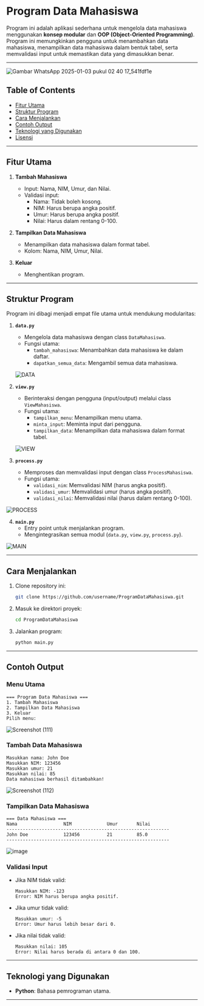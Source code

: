 # Program Data Mahasiswa

Program ini adalah aplikasi sederhana untuk mengelola data mahasiswa menggunakan **konsep modular** dan **OOP (Object-Oriented Programming)**. Program ini memungkinkan pengguna untuk menambahkan data mahasiswa, menampilkan data mahasiswa dalam bentuk tabel, serta memvalidasi input untuk memastikan data yang dimasukkan benar.

---

![Gambar WhatsApp 2025-01-03 pukul 02 40 17_541fdf1e](https://github.com/user-attachments/assets/c84b1d08-f2c1-4de7-adfc-e41fc129b276)


## Table of Contents
- [Fitur Utama](#fitur-utama)
- [Struktur Program](#struktur-program)
- [Cara Menjalankan](#cara-menjalankan)
- [Contoh Output](#contoh-output)
- [Teknologi yang Digunakan](#teknologi-yang-digunakan)
- [Lisensi](#lisensi)

---

## Fitur Utama

1. **Tambah Mahasiswa**
   - Input: Nama, NIM, Umur, dan Nilai.
   - Validasi input:
     - Nama: Tidak boleh kosong.
     - NIM: Harus berupa angka positif.
     - Umur: Harus berupa angka positif.
     - Nilai: Harus dalam rentang 0-100.

2. **Tampilkan Data Mahasiswa**
   - Menampilkan data mahasiswa dalam format tabel.
   - Kolom: Nama, NIM, Umur, Nilai.

3. **Keluar**
   - Menghentikan program.

---

## Struktur Program

Program ini dibagi menjadi empat file utama untuk mendukung modularitas:

1. **`data.py`**
   - Mengelola data mahasiswa dengan class `DataMahasiswa`.
   - Fungsi utama:
     - `tambah_mahasiswa`: Menambahkan data mahasiswa ke dalam daftar.
     - `dapatkan_semua_data`: Mengambil semua data mahasiswa.

    ![DATA](https://github.com/user-attachments/assets/a4416e4b-e4a1-48a2-adcf-b33d62b47f93)


2. **`view.py`**
   - Berinteraksi dengan pengguna (input/output) melalui class `ViewMahasiswa`.
   - Fungsi utama:
     - `tampilkan_menu`: Menampilkan menu utama.
     - `minta_input`: Meminta input dari pengguna.
     - `tampilkan_data`: Menampilkan data mahasiswa dalam format tabel.

   ![VIEW](https://github.com/user-attachments/assets/8ce84fef-7899-4fab-8947-672645266ce1)


3. **`process.py`**
   - Memproses dan memvalidasi input dengan class `ProcessMahasiswa`.
   - Fungsi utama:
     - `validasi_nim`: Memvalidasi NIM (harus angka positif).
     - `validasi_umur`: Memvalidasi umur (harus angka positif).
     - `validasi_nilai`: Memvalidasi nilai (harus dalam rentang 0-100).

![PROCESS](https://github.com/user-attachments/assets/70ce34c7-d290-428d-b38d-9d3349e00024)


4. **`main.py`**
   - Entry point untuk menjalankan program.
   - Mengintegrasikan semua modul (`data.py`, `view.py`, `process.py`).

![MAIN](https://github.com/user-attachments/assets/9ee00033-441b-4059-a565-a66581be45c7)

---

## Cara Menjalankan

1. Clone repository ini:
   ```bash
   git clone https://github.com/username/ProgramDataMahasiswa.git
   ```

2. Masuk ke direktori proyek:
   ```bash
   cd ProgramDataMahasiswa
   ```

3. Jalankan program:
   ```bash
   python main.py
   ```

---

## Contoh Output

### Menu Utama
```plaintext
=== Program Data Mahasiswa ===
1. Tambah Mahasiswa
2. Tampilkan Data Mahasiswa
3. Keluar
Pilih menu:
```
![Screenshot (111)](https://github.com/user-attachments/assets/5b475a21-6f4b-46ec-bd17-e058f3ef5d1a)

### Tambah Data Mahasiswa
```plaintext
Masukkan nama: John Doe
Masukkan NIM: 123456
Masukkan umur: 21
Masukkan nilai: 85
Data mahasiswa berhasil ditambahkan!
```
![Screenshot (112)](https://github.com/user-attachments/assets/38437a09-8fc6-4d7c-9545-634e32fced4c)


### Tampilkan Data Mahasiswa
```plaintext
=== Data Mahasiswa ===
Nama                 NIM             Umur       Nilai     
------------------------------------------------------------
John Doe             123456          21         85.0      
------------------------------------------------------------
```
![image](https://github.com/user-attachments/assets/68ea9896-bf83-4d8e-9e94-33c2890f9710)


### Validasi Input
- Jika NIM tidak valid:
  ```plaintext
  Masukkan NIM: -123
  Error: NIM harus berupa angka positif.
  ```
- Jika umur tidak valid:
  ```plaintext
  Masukkan umur: -5
  Error: Umur harus lebih besar dari 0.
  ```
- Jika nilai tidak valid:
  ```plaintext
  Masukkan nilai: 105
  Error: Nilai harus berada di antara 0 dan 100.
  ```

---

## Teknologi yang Digunakan

- **Python**: Bahasa pemrograman utama.

---

